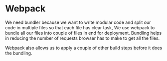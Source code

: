 # Webpack

We need bundler because we want to write modular code and split our code in multiple files so that each file has clear task,
We use webpack to bundle all our files into couple of files in end for deployment. Bundling helps in reducing the number of requests
browser has to make to get all the files.

Webpack also allows us to apply a couple of other build steps before it does the bundling. 
